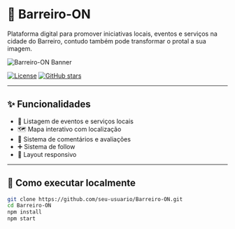 # 🚀 Barreiro-ON

Plataforma digital para promover iniciativas locais, eventos e serviços na cidade do Barreiro, contudo também pode transformar o protal a sua imagem.

![Barreiro-ON Banner](https://link-da-sua-imagem.com/banner.png)

[![License](https://img.shields.io/badge/license-MIT-blue.svg)](LICENSE)
[![GitHub stars](https://img.shields.io/github/stars/seu-usuario/Barreiro-ON)](https://github.com/seu-usuario/Barreiro-ON/stargazers)

---

## ✨ Funcionalidades

- 📍 Listagem de eventos e serviços locais
- 🗺️ Mapa interativo com localização
- 💬 Sistema de comentários e avaliações
- ➕ Sistema de follow
- 📱 Layout responsivo

---

## 🚀 Como executar localmente

```bash
git clone https://github.com/seu-usuario/Barreiro-ON.git
cd Barreiro-ON
npm install
npm start
